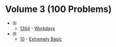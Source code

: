 # Volume 3 (100 Problems)

- [x] - [1264](https://acm.timus.ru/problem.aspx?space=1&num=1264) - [Workdays](https://github.com/ImtiazAhmedAkash/Timus/blob/main/Volume_3/1264.c)
- [x] - [10]() - [Extremely Basic]()
